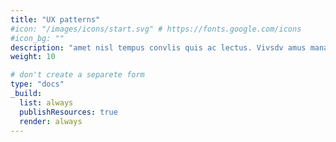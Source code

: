 ```yaml
---
title: "UX patterns"
#icon: "/images/icons/start.svg" # https://fonts.google.com/icons
#icon_bg: ""
description: "amet nisl tempus convlis quis ac lectus. Vivsdv amus mana justo, lacinia eget"
weight: 10

# don't create a separete form
type: "docs"
_build:
  list: always
  publishResources: true
  render: always
---
```


